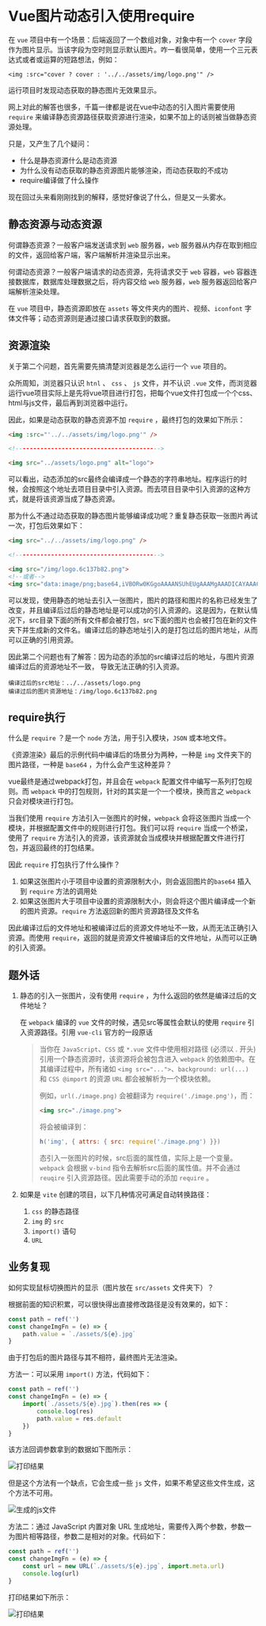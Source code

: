 # Vue图片动态引入使用require

在 `vue` 项目中有一个场景：后端返回了一个数组对象，对象中有一个 `cover` 字段作为图片显示。当该字段为空时则显示默认图片。咋一看很简单，使用一个三元表达式或者或运算的短路想法，例如：

```vue
<img :src="cover ? cover : '../../assets/img/logo.png'" />
```

运行项目时发现动态获取的静态图片无效果显示。

网上对此的解答也很多，千篇一律都是说在vue中动态的引入图片需要使用 `require` 来编译静态资源路径获取资源进行渲染，如果不加上的话则被当做静态资源处理。

只是，又产生了几个疑问：
- 什么是静态资源什么是动态资源
- 为什么没有动态获取的静态资源图片能够渲染，而动态获取的不成功
- require编译做了什么操作

现在回过头来看刚刚找到的解释，感觉好像说了什么，但是又一头雾水。

## 静态资源与动态资源
何谓静态资源？一般客户端发送请求到 `web` 服务器，`web` 服务器从内存在取到相应的文件，返回给客户端，客户端解析并渲染显示出来。

何谓动态资源？一般客户端请求的动态资源，先将请求交于 `web` 容器，`web` 容器连接数据库，数据库处理数据之后，将内容交给 `web` 服务器，`web` 服务器返回给客户端解析渲染处理。

在 `vue` 项目中，静态资源即放在 `assets` 等文件夹内的图片、视频、`iconfont` 字体文件等；动态资源则是通过接口请求获取到的数据。

## 资源渲染
关于第二个问题，首先需要先搞清楚浏览器是怎么运行一个 `vue` 项目的。

众所周知，浏览器只认识 `htnl` 、 `css` 、 `js` 文件，并不认识 `.vue` 文件，而浏览器运行vue项目实际上是先将vue项目进行打包，把每个vue文件打包成一个个css、html与js文件，最后再到浏览器中运行。

因此，如果是动态获取的静态资源不加 `require` ，最终打包的效果如下所示：
```html
<img :src="'../../assets/img/logo.png'" />

<!----------------------------------------->

<img src="../assets/logo.png" alt="logo">
```
可以看出，动态添加的src最终会编译成一个静态的字符串地址。程序运行的时候，会按照这个地址去项目目录中引入资源。而去项目目录中引入资源的这种方式，就是将该资源当成了静态资源。

那为什么不通过动态获取的静态图片能够编译成功呢？重复静态获取一张图片再试一次，打包后效果如下：
```html
<img src="../../assets/img/logo.png" />

<!----------------------------------------->

<img src="/img/logo.6c137b82.png">
<!--或者-->
<img src="data:image/png;base64,iVBORw0KGgoAAAANSUhEUgAAAMgAAADICAYAAACtWK6eAAAAGXRFWHRTb2Z0d2FyZQBBZG9iZSBJbWFnZVJlYWR5ccllPAAAAyNpVFh0WE1MOmNvbS5hZG9iZS54bXAAAAAAADw/.....">
```
可以发现，使用静态的地址去引入一张图片，图片的路径和图片的名称已经发生了改变，并且编译后过后的静态地址是可以成功的引入资源的。这是因为，在默认情况下，src目录下面的所有文件都会被打包，src下面的图片也会被打包在新的文件夹下并生成新的文件名。编译过后的静态地址引入的是打包过后的图片地址，从而可以正确的引用资源。

因此第二个问题也有了解答：因为动态的添加的src编译过后的地址，与图片资源编译过后的资源地址不一致， 导致无法正确的引入资源。
```
编译过后的src地址：../../assets/logo.png
编译过后的图片资源地址：/img/logo.6c137b82.png
```

## require执行
什么是 `require` ？是一个 `node` 方法，用于引入模块，`JSON` 或本地文件。

《资源渲染》最后的示例代码中编译后的场景分为两种，一种是 `img` 文件夹下的图片路径，一种是 `base64` ，为什么会产生这种差异？

vue最终是通过webpack打包，并且会在 `webpack` 配置文件中编写一系列打包规则。而 `webpack` 中的打包规则，针对的其实是一个一个模块，换而言之 `webpack` 只会对模块进行打包。

当我们使用 `require` 方法引入一张图片的时候，`webpack` 会将这张图片当成一个模块，并根据配置文件中的规则进行打包。我们可以将 `require` 当成一个桥梁，使用了 `require` 方法引入的资源，该资源就会当成模块并根据配置文件进行打包，并返回最终的打包结果。

因此 `require` 打包执行了什么操作？

1. 如果这张图片小于项目中设置的资源限制大小，则会返回图片的`base64` 插入到 `require` 方法的调用处
2. 如果这张图片大于项目中设置的资源限制大小，则会将这个图片编译成一个新的图片资源。`require` 方法返回新的图片资源路径及文件名

因此编译过后的文件地址和被编译过后的资源文件地址不一致，从而无法正确引入资源。而使用 `require`，返回的就是资源文件被编译后的文件地址，从而可以正确的引入资源。

## 题外话

1. 静态的引入一张图片，没有使用 `require` ，为什么返回的依然是编译过后的文件地址？

   在 `webpack` 编译的 `vue` 文件的时候，遇见src等属性会默认的使用 `require` 引入资源路径。引用 `vue-cli` 官方的一段原话

   > 当你在 `JavaScript`、`CSS` 或 `*.vue` 文件中使用相对路径 (必须以 . 开头) 引用一个静态资源时，该资源将会被包含进入 `webpack` 的依赖图中。在其编译过程中，所有诸如 `<img src="...">`、`background: url(...)` 和 `CSS @import` 的资源 `URL` 都会被解析为一个模块依赖。
   >
   > 例如，`url(./image.png)` 会被翻译为 `require('./image.png')`，而：
   >
   > ```html
   > <img src="./image.png">
   > ```
   >
   > 将会被编译到：
   >
   > ```js
   > h('img', { attrs: { src: require('./image.png') }})
   > ```
   >
   > 态引入一张图片的时候，src后面的属性值，实际上是一个变量。`webpack` 会根据 `v-bind` 指令去解析src后面的属性值。并不会通过 `reuqire` 引入资源路径。因此需要手动的添加 `require` 。

2. 如果是 `vite` 创建的项目，以下几种情况可满足自动转换路径：

   1. `css` 的静态路径
   2. `img` 的 `src` 
   3. `import()` 语句
   4. `URL` 

## 业务复现

如何实现鼠标切换图片的显示（图片放在 `src/assets` 文件夹下）？

根据前面的知识积累，可以很快得出直接修改路径是没有效果的，如下：

```js
const path = ref('')
const changeImgFn = (e) => {
    path.value = `./assets/${e}.jpg`
}
```

由于打包后的图片路径与其不相符，最终图片无法渲染。

方法一：可以采用 `import()` 方法，代码如下：

```js
const path = ref('')
const changeImgFn = (e) => {
    import(`./assets/${e}.jpg`).then(res => {
        console.log(res)
    	path.value = res.default
    })
}
```

该方法回调参数拿到的数据如下图所示：

![打印结果](https://pic.imgdb.cn/item/652e9cfbc458853aef0d1417.jpg)

但是这个方法有一个缺点，它会生成一些 `js` 文件，如果不希望这些文件生成，这个方法不可用。

![生成的js文件](https://pic.imgdb.cn/item/652e9c60c458853aef0bb8b8.jpg)

方法二：通过 JavaScript 内置对象 URL 生成地址，需要传入两个参数，参数一为图片相等路径，参数二是相对的对象。代码如下：

```js
const path = ref('')
const changeImgFn = (e) => {
    const url = new URL(`./assets/${e}.jpg`, import.meta.url)
    console.log(url)
}
```

打印结果如下所示：

![打印结果](https://pic.imgdb.cn/item/652e9eb2c458853aef10f254.jpg)